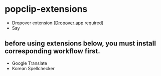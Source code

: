 # popclip-extensions

- Dropover extension ([Dropover app](https://dropoverapp.com/?r=as_en) required)
- Say

## before using extensions below, you must install corresponding workflow first.

- Google Translate
- Korean Spellchecker
